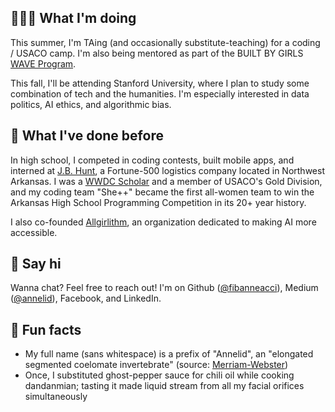 ---
---

## 👩🏻‍💻 What I'm doing

This summer, I'm TAing (and occasionally substitute-teaching) for a coding / USACO camp. I'm also being mentored as part of the BUILT BY GIRLS [WAVE Program](https://www.builtbygirls.com/about-wave).

This fall, I'll be attending Stanford University, where I plan to study some combination of tech and the humanities. I'm especially interested in data politics, AI ethics, and algorithmic bias.

## 🦕 What I've done before

In high school, I competed in coding contests, built mobile apps, and interned at [J.B. Hunt](https://www.jbhunt.com), a Fortune-500 logistics company located in Northwest Arkansas. I was a [WWDC Scholar](https://developer.apple.com/wwdc19/scholarships/) and a member of USACO's Gold Division, and my coding team "She++" became the first all-women team to win the Arkansas High School Programming Competition in its 20+ year history.

I also co-founded [Allgirlithm](https://www.allgirlithm.org), an organization dedicated to making AI more accessible.

## 👋 Say hi

Wanna chat? Feel free to reach out! I'm on Github ([@fibanneacci](https://github.com/fibanneacci)), Medium ([@annelid](https://medium.com/@annelid)), Facebook, and LinkedIn.

## 🤪 Fun facts

- My full name (sans whitespace) is a prefix of "Annelid", an "elongated segmented coelomate invertebrate" (source: [Merriam-Webster](https://www.merriam-webster.com/dictionary/annelid))
- Once, I substituted ghost-pepper sauce for chili oil while cooking dandanmian; tasting it made liquid stream from all my facial orifices simultaneously
